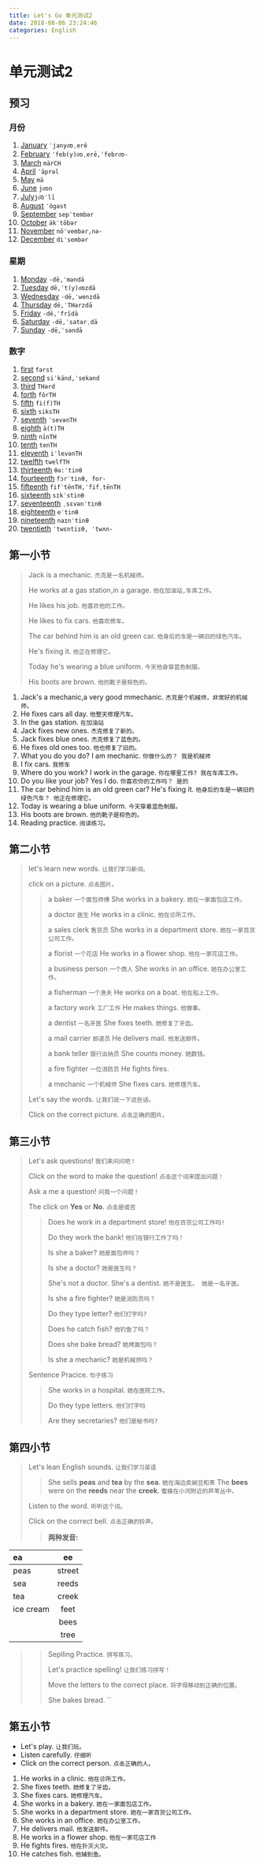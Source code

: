 ```yaml
---
title: Let's Go 单元测试2
date: 2018-08-06 23:24:46
categories: English
---
```



# 单元测试2

## 预习

### 月份

1. [January](https://translate.google.cn/#en/zh-CN/January)  `ˈjanyo͞oˌerē`
2. [February](https://translate.google.cn/#en/zh-CN/February) `ˈfeb(y)o͞oˌerē,ˈfebro͞o-`
3. [March](https://translate.google.cn/#en/zh-CN/March) `märCH`
4. [April](https://translate.google.cn/#en/zh-CN/April) `ˈāprəl`
5. [May](https://translate.google.cn/#en/zh-CN/May)   `mā`
6. [June](https://translate.google.cn/#en/zh-CN/June) `jo͞on `
7. [July](https://translate.google.cn/#en/zh-CN/July)`jo͝oˈlī`
8. [August](https://translate.google.cn/#en/zh-CN/August) `ˈôgəst`
9. [September](https://translate.google.cn/#en/zh-CN/September) `sepˈtembər`
10. [October](https://translate.google.cn/#en/zh-CN/October) `äkˈtōbər`
11. [November](https://translate.google.cn/#en/zh-CN/November) `nōˈvembər,nə-`
12. [December](https://translate.google.cn/#en/zh-CN/December) `diˈsembər`


### 星期

1. [Monday](https://translate.google.cn/#en/zh-CN/Monday)  `-dē,ˈməndā`
2. [Tuesday](https://translate.google.cn/#en/zh-CN/Tuesday) `dē,ˈt(y)o͞ozdā`
3. [Wednesday](https://translate.google.cn/#en/zh-CN/Wednesday) `-dē,ˈwenzdā`
4. [Thursday](https://translate.google.cn/#en/zh-CN/Thursday) `dē,ˈTHərzdā`
5. [Friday](https://translate.google.cn/#en/zh-CN/Friday) `-dē,ˈfrīdā`
6. [Saturday](https://translate.google.cn/#en/zh-CN/Saturday) `-dē,ˈsatərˌdā`
7. [Sunday](https://translate.google.cn/#en/zh-CN/Sunday) `-dē,ˈsəndā`


### 数字

1. [first](https://translate.google.cn/#en/zh-CN/first)  `fərst`
2. [second](https://translate.google.cn/#en/zh-CN/second) `siˈkänd,ˈsekənd`
3. [third](https://translate.google.cn/#en/zh-CN/third) `THərd`
4. [forth](https://translate.google.cn/#en/zh-CN/forth) `fôrTH `
5. [fifth](https://translate.google.cn/#en/zh-CN/fifth) `fi(f)TH`
6. [sixth](https://translate.google.cn/#en/zh-CN/sixth) `siksTH`
7. [seventh](https://translate.google.cn/#en/zh-CN/seventh) `ˈsevənTH`
8. [eighth](https://translate.google.cn/#en/zh-CN/eighth) `ā(t)TH`
9. [ninth](https://translate.google.cn/#en/zh-CN/ninth) `nīnTH`
10. [tenth](https://translate.google.cn/#en/zh-CN/tenth) `tenTH`
11. [eleventh](https://translate.google.cn/#en/zh-CN/eleventh) `iˈlevənTH`
12. [twelfth](https://translate.google.cn/#en/zh-CN/twelfth) `twelfTH`
13. [thirteenth](https://translate.google.cn/#en/zh-CN/thirteenth) `θə:ˈtinθ`
14. [fourteenth](https://translate.google.cn/#en/zh-CN/fourteenth) `fɔrˈtinθ, for-`
15. [fifteenth](https://translate.google.cn/#en/zh-CN/fifteenth) `fifˈtēnTH,ˈfifˌtēnTH`
16. [sixteenth](https://translate.google.cn/#en/zh-CN/sixteenth) `sɪkˈstinθ`
17. [seventeenth](https://translate.google.cn/#en/zh-CN/seventeenth) `ˌsɛvənˈtinθ`
18. [eighteenth](https://translate.google.cn/#en/zh-CN/eighteenth) `eˈtinθ`
19. [nineteenth](https://translate.google.cn/#en/zh-CN/nineteenth) `naɪnˈtinθ`
20. [twentieth](https://translate.google.cn/#en/zh-CN/twentieth) `ˈtwɛntiɪθ, ˈtwʌn-`


## 第一小节

> Jack is a mechanic. `杰克是一名机械师。`
> 
> He works at a gas station,in a garage. `他在加油站,车库工作。`
> 
> He likes his job. `他喜欢他的工作。`
> 
> He likes to fix cars. `他喜欢修车。`
> 
> The car behind him is an old green car. `他身后的车是一辆旧的绿色汽车。`
> 
> He's fixing it. `他正在修理它。`
> 
> Today he's wearing a blue uniform. `今天他身穿蓝色制服。`
> 
> His boots are brown. `他的靴子是棕色的。`


1. Jack's a mechanic,a very good mmechanic. `杰克是个机械师，非常好的机械师。`
2. He fixes cars all day. `他整天修理汽车。`
3. In the gas station. `在加油站`
4. Jack fixes new ones. `杰克修复了新的。`
5. Jack fixes blue ones. `杰克修复了蓝色的。`
6. He fixes old ones too. `他也修复了旧的。`
7. What you do you do? I am mechanic. `你做什么的？ 我是机械师`
8. I fix cars. `我修车`
9. Where do you work? I work in the garage. `你在哪里工作? 我在车库工作。`
10. Do you like your job? Yes I do. `你喜欢你的工作吗？ 是的`
11. The car behind him is an old green car? He's fixing it. `他身后的车是一辆旧的绿色汽车？ 他正在修理它。`
12. Today is wearing a blue uniform. `今天穿着蓝色制服。`
13. His boots are brown. `他的靴子是棕色的。`
14. Reading  practice. `阅读练习。`



## 第二小节

> let's learn new words. `让我们学习新词。`
> 
> click on a picture. `点击图片。`
> 
> > a baker  `一个面包师傅`  She works in  a bakery. `她在一家面包店工作。`
> > 
> > a doctor `医生`  He works in a clinic. `他在诊所工作。`
> > 
> > a sales clerk `售货员` She works in a department store. `她在一家百货公司工作。`
> > 
> > a florist `一个花店`  He works in a flower shop. `他在一家花店工作。`
> > 
> > a business person `一个商人`  She works in an office. `她在办公室工作。`
> > 
> > a fisherman `一个渔夫` He works on a boat. `他在船上工作。`
> > 
> > a factory work `工厂工作`    He makes things. `他做事。`
> > 
> > a dentist `一名牙医`   She fixes teeth. `她修复了牙齿。`
> > 
> > a mail carrier `邮递员`  He delivers mail. `他发送邮件。`
> > 
> > a bank teller  `银行出纳员`  She counts money. `她数钱。`
> > 
> > a fire fighter `一位消防员`   He fights fires.
> > 
> > a mechanic `一个机械师`    She fixes cars. `她修理汽车。`
> 
> Let's say the words. `让我们说一下这些话。`
> 
> Click on the correct picture. `点击正确的图片。`


## 第三小节

> Let's ask questions! `我们来问问吧！`
> 
> Click on the word to make the  question! `点击这个词来提出问题！`
> 
> Ask a me a question! `问我一个问题！`
> 
> The click on **Yes** or **No**. `点击是或否`
> 
> > Does he work in a department store! `他在百货公司工作吗!`
> > 
> > Do they work the bank! `他们在银行工作了吗！`
> > 
> > Is she a baker?  `她是面包师吗？`
> > 
> > Is she a doctor? `她是医生吗？`
> > 
> > She's not a doctor. She's a dentist. `她不是医生。 她是一名牙医。`
> > 
> > Is she a fire fighter? `她是消防员吗？`
> > 
> > Do they type letter? `他们打字吗?`
> > 
> > Does he catch fish? `他钓鱼了吗？`
> > 
> > Does she bake bread? `她烤面包吗？`
> > 
> > Is she a mechanic? `她是机械师吗？`
>  
> Sentence Pracice. `句子练习` 
> 
> > She works in a hospital. `她在医院工作。`
> > 
> > Do they type letters. `他们打字吗`
> > 
> > Are they secretaries? `他们是秘书吗?`




## 第四小节

> Let's lean English sounds. `让我们学习英语`
> > She sells **peas** and **tea** by the **sea**. `她在海边卖豌豆和茶`
> > The **bees** were on the **reeds** near the **creek**. `蜜蜂在小河附近的芦苇丛中。`
> 
> Listen to the word. `听听这个词。`
> 
> Click on the correct bell. `点击正确的铃声。`
> 
> > **两种发音:**
> > 
| ea         |   ee   | 
|:-----------|:------:| 
| peas       | street |  
| sea        | reeds  |
| tea        | creek  |      
| ice  cream | feet   | 
|            | bees   | 
|            | tree   | 
> > 
> > Seplling Practice. `拼写练习。`
> > 
> > Let's practice spelling! `让我们练习拼写！`
> > 
> > Move the letters to the correct place. `将字母移动到正确的位置。`
> > 
> > She bakes bread. ``

## 第五小节

* Let's play. `让我们玩。`
* Listen carefully. `仔细听`
* Click on the correct person. `点击正确的人。`

1. He works in a clinic. `他在诊所工作。`
2. She fixes teeth. `她修复了牙齿。`
3. She fixes cars. `她修理汽车。`
4. She works in a bakery. `她在一家面包店工作。`
5. She works in a department store. `她在一家百货公司工作。`
6. She works in an office. `她在办公室工作。`
7. He delivers mail. `他发送邮件。`
8. He works in a flower shop. `他在一家花店工作`
9. He fights fires. `他在扑灭火灾。`
10. He catches fish. `他捕到鱼。`






 



